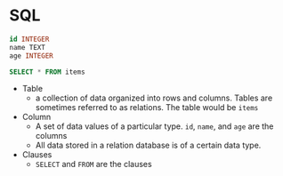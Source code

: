 # SQL

```sql
id INTEGER
name TEXT
age INTEGER
```

```sql
SELECT * FROM items
```

* Table
  * a collection of data organized into rows and columns. Tables are sometimes referred to as relations. The table would be `items`
* Column
  * A set of data values of a particular type. `id`, `name`, and `age` are the columns
  * All data stored in a relation database is of a certain data type.
* Clauses
  * `SELECT` and `FROM` are the clauses

